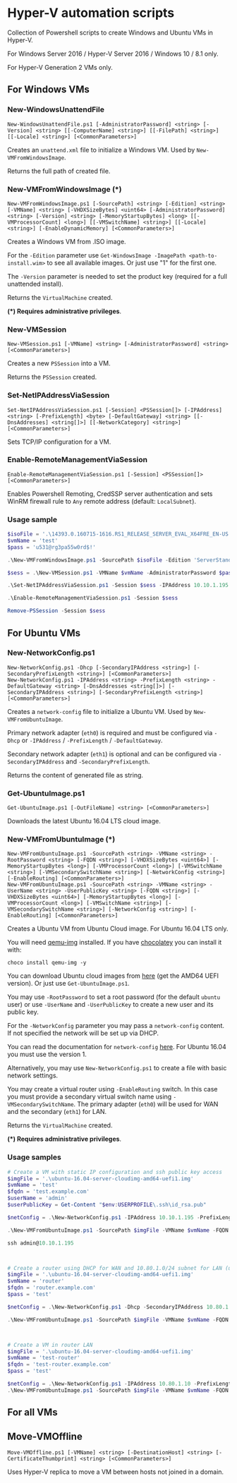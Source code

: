 # Hyper-V automation scripts

Collection of Powershell scripts to create Windows and Ubuntu VMs in Hyper-V.

For Windows Server 2016 / Hyper-V Server 2016 / Windows 10 / 8.1 only.

For Hyper-V Generation 2 VMs only.



## For Windows VMs

### New-WindowsUnattendFile

```
New-WindowsUnattendFile.ps1 [-AdministratorPassword] <string> [-Version] <string> [[-ComputerName] <string>] [[-FilePath] <string>] [[-Locale] <string>] [<CommonParameters>]
```

Creates an `unattend.xml` file to initialize a Windows VM. Used by `New-VMFromWindowsImage`.

Returns the full path of created file.



### New-VMFromWindowsImage (*)

```
New-VMFromWindowsImage.ps1 [-SourcePath] <string> [-Edition] <string> [-VMName] <string> [-VHDXSizeBytes] <uint64> [-AdministratorPassword] <string> [-Version] <string> [-MemoryStartupBytes] <long> [[-VMProcessorCount] <long>] [[-VMSwitchName] <string>] [[-Locale] <string>] [-EnableDynamicMemory] [<CommonParameters>]
```

Creates a Windows VM from .ISO image. 

For the `-Edition` parameter use `Get-WindowsImage -ImagePath <path-to-install.wim>` to see all available images. Or just use "1" for the first one.

The `-Version` parameter is needed to set the product key (required for a full unattended install).

Returns the `VirtualMachine` created.

**(*) Requires administrative privileges**.



### New-VMSession

```
New-VMSession.ps1 [-VMName] <string> [-AdministratorPassword] <string> [<CommonParameters>]
```

Creates a new `PSSession` into a VM.

Returns the `PSSession` created.



### Set-NetIPAddressViaSession

```
Set-NetIPAddressViaSession.ps1 [-Session] <PSSession[]> [-IPAddress] <string> [-PrefixLength] <byte> [-DefaultGateway] <string> [[-DnsAddresses] <string[]>] [[-NetworkCategory] <string>] [<CommonParameters>]
```

Sets TCP/IP configuration for a VM.



### Enable-RemoteManagementViaSession

```
Enable-RemoteManagementViaSession.ps1 [-Session] <PSSession[]> [<CommonParameters>]
```

Enables Powershell Remoting, CredSSP server authentication and sets WinRM firewall rule to `Any` remote address (default: `LocalSubnet`).



### Usage sample

```powershell
$isoFile = '.\14393.0.160715-1616.RS1_RELEASE_SERVER_EVAL_X64FRE_EN-US.ISO'
$vmName = 'test'
$pass = 'u531@rg3pa55w0rd$!'

.\New-VMFromWindowsImage.ps1 -SourcePath $isoFile -Edition 'ServerStandardCore' -VMName $vmName -VHDXSizeBytes 60GB -AdministratorPassword $pass -Version 'Server2016Standard' -MemoryStartupBytes 2GB -VMProcessorCount 2

$sess = .\New-VMSession.ps1 -VMName $vmName -AdministratorPassword $pass

.\Set-NetIPAddressViaSession.ps1 -Session $sess -IPAddress 10.10.1.195 -PrefixLength 16 -DefaultGateway 10.10.1.250 -DnsAddresses '8.8.8.8','8.8.4.4' -NetworkCategory 'Public'

.\Enable-RemoteManagementViaSession.ps1 -Session $sess

Remove-PSSession -Session $sess
```



## For Ubuntu VMs

### New-NetworkConfig.ps1

```
New-NetworkConfig.ps1 -Dhcp [-SecondaryIPAddress <string>] [-SecondaryPrefixLength <string>] [<CommonParameters>]
New-NetworkConfig.ps1 -IPAddress <string> -PrefixLength <string> -DefaultGateway <string> [-DnsAddresses <string[]>] [-SecondaryIPAddress <string>] [-SecondaryPrefixLength <string>] [<CommonParameters>]
```

Creates a `network-config` file to initialize a Ubuntu VM. Used by `New-VMFromUbuntuImage`.

Primary network adapter (`eth0`) is required and must be configured via `-Dhcp` or `-IPAddress` / `-PrefixLength` / `-DefaultGateway`.

Secondary network adapter (`eth1`) is optional and can be configured via `-SecondaryIPAddress` and `-SecondaryPrefixLength`.

Returns the content of generated file as string.



### Get-UbuntuImage.ps1

```
Get-UbuntuImage.ps1 [-OutFileName] <string> [<CommonParameters>]
```

Downloads the latest Ubuntu 16.04 LTS cloud image.



### New-VMFromUbuntuImage (*)

```
New-VMFromUbuntuImage.ps1 -SourcePath <string> -VMName <string> -RootPassword <string> [-FQDN <string>] [-VHDXSizeBytes <uint64>] [-MemoryStartupBytes <long>] [-VMProcessorCount <long>] [-VMSwitchName <string>] [-VMSecondarySwitchName <string>] [-NetworkConfig <string>] [-EnableRouting] [<CommonParameters>]
New-VMFromUbuntuImage.ps1 -SourcePath <string> -VMName <string> -UserName <string> -UserPublicKey <string> [-FQDN <string>] [-VHDXSizeBytes <uint64>] [-MemoryStartupBytes <long>] [-VMProcessorCount <long>] [-VMSwitchName <string>] [-VMSecondarySwitchName <string>] [-NetworkConfig <string>] [-EnableRouting] [<CommonParameters>]
```

Creates a Ubuntu VM from Ubuntu Cloud image. For Ubuntu 16.04 LTS only.

You will need [qemu-img](https://cloudbase.it/qemu-img-windows/) installed. If you have [chocolatey](https://chocolatey.org/) you can install it with:

```
choco install qemu-img -y
```

You can download Ubuntu cloud images from [here](https://cloud-images.ubuntu.com/releases/16.04/release/) (get the AMD64 UEFI version). Or just use `Get-UbuntuImage.ps1`.

You may use `-RootPassword` to set a root password (for the default `ubuntu` user) or use `-UserName` and `-UserPublicKey` to create a new user and its public key.

For the `-NetworkConfig` parameter you may pass a `network-config` content. If not specified the network will be set up via DHCP. 

You can read the documentation for `network-config` [here](http://cloudinit.readthedocs.io/en/latest/topics/network-config-format-v1.html). For Ubuntu 16.04 you must use the version 1.

Alternatively, you may use `New-NetworkConfig.ps1` to create a file with basic network settings.

You may create a virtual router using `-EnableRouting` switch. In this case you must provide a secondary virtual switch name using `-VMSecondarySwitchName`. The primary adapter (`eth0`) will be used for WAN and the secondary (`eth1`) for LAN.

Returns the `VirtualMachine` created.

**(*) Requires administrative privileges**.



### Usage samples

```powershell
# Create a VM with static IP configuration and ssh public key access
$imgFile = '.\ubuntu-16.04-server-cloudimg-amd64-uefi1.img'
$vmName = 'test'
$fqdn = 'test.example.com'
$userName = 'admin'
$userPublicKey = Get-Content "$env:USERPROFILE\.ssh\id_rsa.pub"

$netConfig = .\New-NetworkConfig.ps1 -IPAddress 10.10.1.195 -PrefixLength 16 -DefaultGateway 10.10.1.250 -DnsAddresses '8.8.8.8','8.8.4.4'

.\New-VMFromUbuntuImage.ps1 -SourcePath $imgFile -VMName $vmName -FQDN $fqdn -UserName $userName -UserPublicKey $userPublicKey -VHDXSizeBytes 60GB -MemoryStartupBytes 2GB -VMProcessorCount 2 -NetworkConfig $netConfig

ssh admin@10.10.1.195



# Create a router using DHCP for WAN and 10.80.1.0/24 subnet for LAN (uses "SWITCH" for External Switch and "ISWITCH" for Internal one)
$imgFile = '.\ubuntu-16.04-server-cloudimg-amd64-uefi1.img'
$vmName = 'router'
$fqdn = 'router.example.com'
$pass = 'test'

$netConfig = .\New-NetworkConfig.ps1 -Dhcp -SecondaryIPAddress 10.80.1.1 -SecondaryPrefixLength 24

.\New-VMFromUbuntuImage.ps1 -SourcePath $imgFile -VMName $vmName -FQDN $fqdn -RootPassword $pass -VHDXSizeBytes 60GB -MemoryStartupBytes 1GB -VMProcessorCount 1 -VMSwitchName 'SWITCH' -VMSecondarySwitchName 'ISWITCH' -NetworkConfig $netConfig -EnableRouting



# Create a VM in router LAN
$imgFile = '.\ubuntu-16.04-server-cloudimg-amd64-uefi1.img'
$vmName = 'test-router'
$fqdn = 'test-router.example.com'
$pass = 'test'

$netConfig = .\New-NetworkConfig.ps1 -IPAddress 10.80.1.10 -PrefixLength 24 -DefaultGateway 10.80.1.1 -DnsAddresses '8.8.8.8','8.8.4.4'
.\New-VMFromUbuntuImage.ps1 -SourcePath $imgFile -VMName $vmName -FQDN $fqdn -RootPassword $pass -VHDXSizeBytes 60GB -MemoryStartupBytes 2GB -VMProcessorCount 2 -VMSwitchName 'ISWITCH' -NetworkConfig $netConfig 
```



## For all VMs

## Move-VMOffline

```
Move-VMOffline.ps1 [-VMName] <string> [-DestinationHost] <string> [-CertificateThumbprint] <string> [<CommonParameters>]
```

Uses Hyper-V replica to move a VM between hosts not joined in a domain.
